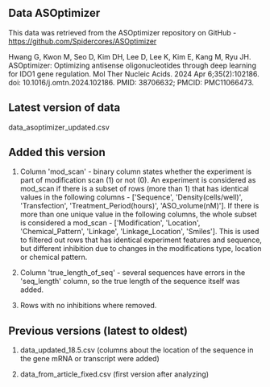 ## Data ASOptimizer
This data was retrieved from the ASOptimizer repository on GitHub - https://github.com/Spidercores/ASOptimizer

Hwang G, Kwon M, Seo D, Kim DH, Lee D, Lee K, Kim E, Kang M, Ryu JH. ASOptimizer: Optimizing antisense 
oligonucleotides through deep learning for IDO1 gene regulation. Mol Ther Nucleic Acids. 
2024 Apr 6;35(2):102186. doi: 10.1016/j.omtn.2024.102186. PMID: 38706632; PMCID: PMC11066473.

## Latest version of data
data_asoptimizer_updated.csv

## Added this version
1. Column 'mod_scan' - binary column states whether the experiment is part of modification scan (1) 
or not (0). An experiment is considered as mod_scan if there is a subset of rows (more than 1) 
that has identical values in the following columns - ['Sequence', 'Density(cells/well)', 
'Transfection', 'Treatment_Period(hours)', 'ASO_volume(nM)']. If there is more than one unique
value in the following columns, the whole subset is considered a mod_scan - ['Modification', 
'Location', 'Chemical_Pattern', 'Linkage', 'Linkage_Location', 'Smiles'].
This is used to filtered out rows that has identical experiment features and sequence, but different inhibition
due to changes in the modifications type, location or chemical pattern.

2. Column 'true_length_of_seq' - several sequences have errors in the 'seq_length' column,
so the true length of the sequence itself was added.

3. Rows with no inhibitions where removed.


## Previous versions (latest to oldest)
1. data_updated_18.5.csv (columns about the location of the sequence in the gene mRNA or transcript were added)

2. data_from_article_fixed.csv (first version after analyzing)

